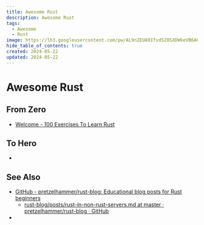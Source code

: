 ```yaml
---
title: Awesome Rust
description: Awesome Rust
tags:
  - Awesome
  - Rust
image: https://lh3.googleusercontent.com/pw/AL9nZEUA9Ifvd5Z8SXDWkeVB6AC4MPGwnXaL6kBXNPoXwOQQ2jOcZ1Jw_0p8TKK8C3ZX0e67_FOY15eDrm7aaXSQJcKtoUzC80SAQEHsaBy6qS2AqNNs5VUFNXBKm439y_1wkvmDl-PnL8ReojnIumNlEvOXBg=w800-no?authuser=0
hide_table_of_contents: true
created: 2024-05-22
updated: 2024-05-22
---
```


# Awesome Rust

## From Zero

- [Welcome - 100 Exercises To Learn Rust](https://rust-exercises.com/)

## To Hero

- 

## See Also

- [GitHub - pretzelhammer/rust-blog: Educational blog posts for Rust beginners](https://github.com/pretzelhammer/rust-blog/tree/master)
	- [rust-blog/posts/rust-in-non-rust-servers.md at master · pretzelhammer/rust-blog · GitHub](https://github.com/pretzelhammer/rust-blog/blob/master/posts/rust-in-non-rust-servers.md)
- 
